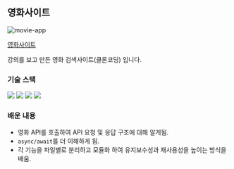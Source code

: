 ## 영화사이트

![movie-app](https://github.com/user-attachments/assets/47c9ccf2-90ed-4dad-a5e0-7ac865a6036f)

<a href="https://movie-site-w524.vercel.app/#/" target="_blank" title="새창열림">영화사이트</a>

강의를 보고 만든 영화 검색사이트(클론코딩) 입니다.

### 기술 스택
<p>
  <img src="https://img.shields.io/badge/HTML5-E34F26?style=flat&logo=HTML5&logoColor=white"/>
  <img src="https://img.shields.io/badge/CSS3-1572B6?style=flat&logo=CSS3&logoColor=white"/>
  <img src="https://img.shields.io/badge/SCSS-CC6699?style=flat&logo=Sass&logoColor=white"/>
  <img src="https://img.shields.io/badge/JavaScript-F7DF1E?style=flat&logo=JavaScript&logoColor=black"/>
</p>

### 배운 내용

- 영화 API를 호출하여 API 요청 및 응답 구조에 대해 알게됨.
- `async/await`를 더 이해하게 됨.
- 각 기능을 파일별로 분리하고 모듈화 하여 유지보수성과 재사용성을 높이는 방식을 배움.